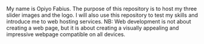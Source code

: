 My name is Opiyo Fabius.
The purpose of this repository is to host my three slider images and the logo. I will also use this repository to test my skills and introduce me to web hosting services.
NB: Web development is not about creating a web page, but it is about creating a visually appealing and impressive webpage compatible on all devices.
